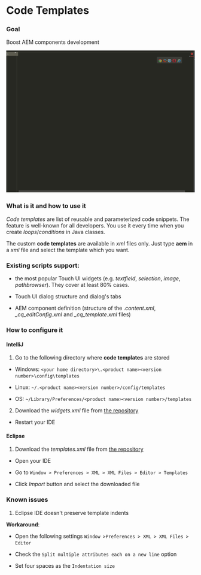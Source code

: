 # Code Templates

### Goal

Boost AEM components development

<p align="center">
  <img src="misc/demo.gif" alt="Code Templates"/>
</p>


### What is it and how to use it

*Code templates* are list of reusable and parameterized code snippets. The feature is well-known for all developers. You use it every time when you create *loops*/*conditions* in Java classes.

The custom **code templates** are available in *xml* files only. Just type **aem** in a *xml* file and select the template which you want.


### Existing scripts support:
 * the most popular Touch UI widgets (e.g. *textfield*, *selection*, *image*, *pathbrowser*). They cover at least 80% cases.

 * Touch UI dialog structure and dialog's tabs

 * AEM component definition (structure of the *.content.xml*, *\_cq\_editConfig.xml* and *_cq_template.xml* files)


### How to configure it

#### IntelliJ

1. Go to the following directory where **code templates** are stored

  * Windows: `<your home directory>\.<product name><version number>\config\templates`

  * Linux: `~/.<product name><version number>/config/templates`

  * OS: `~/Library/Preferences/<product name><version number>/templates`

2. Download the *widgets.xml* file from [the repository](https://github.com/Cognifide/AEM-Code-Templates/blob/master/IntelliJ/widgets.xml)

* Restart your IDE


#### Eclipse

1. Download the *templates.xml* file from [the repository](https://github.com/Cognifide/AEM-Code-Templates/blob/master/Eclipse/templates.xml)

* Open your IDE

* Go to `Window > Preferences > XML > XML Files > Editor > Templates`

* Click *Import* button and select the downloaded file


### Known issues

1. Eclipse IDE doesn't preserve template indents

  **Workaround**:

  * Open the following settings `Window >Preferences > XML > XML Files > Editor`

  * Check the `Split multiple attributes each on a new line` option

  * Set four spaces as the `Indentation size`
